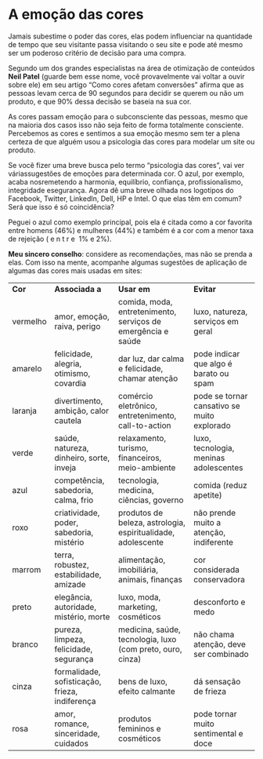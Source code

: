 # A emoção das cores

Jamais subestime o poder das cores, elas podem influenciar na quantidade de tempo que seu visitante passa visitando o seu site e pode até mesmo ser um poderoso critério de decisão para uma compra.

Segundo um dos grandes especialistas na área de otimização de conteúdos **Neil Patel** (guarde bem esse nome, você provavelmente vai voltar a ouvir sobre ele) em seu artigo “Como cores afetam conversões” afirma que as pessoas levam cerca de 90 segundos para decidir se querem ou não um produto, e que 90% dessa decisão se baseia na sua cor.

As cores passam emoção para o subconsciente das pessoas, mesmo que na maioria dos casos isso não seja feito de forma totalmente consciente. Percebemos as cores e sentimos a sua emoção mesmo sem ter a plena certeza de que alguém usou a psicologia das cores para modelar um site ou produto.

Se você fizer uma breve busca pelo termo “psicologia das cores”, vai ver váriassugestões de emoções para determinada cor. O azul, por exemplo, acaba nosremetendo a harmonia, equilíbrio, confiança, profissionalismo, integridade esegurança. Agora dê uma breve olhada nos logotipos do Facebook, Twitter, LinkedIn, Dell, HP e Intel. O que elas têm em comum? Será que isso é só coincidência?

Peguei o azul como exemplo principal, pois ela é citada como a cor favorita entre homens (46%) e mulheres (44%) e também é a cor com a menor taxa de rejeição ( e n t r e  1% e 2%).

**Meu sincero conselho**: considere as recomendações, mas não se prenda a elas. Com isso na mente, acompanhe algumas sugestões de aplicação de algumas das cores mais usadas em sites:

|     |     |     |     |
| --- | --- | --- | --- |
| **Cor** | **Associada a** | **Usar em** | **Evitar** |
| vermelho | amor, emoção, raiva, perigo | comida, moda, entretenimento, serviços de emergência e saúde | luxo, natureza, serviços em geral |
| amarelo | felicidade, alegria, otimismo, covardia | dar luz, dar calma e felicidade, chamar atenção | pode indicar que algo é barato ou spam |
| laranja | divertimento, ambição, calor cautela | comércio eletrônico, entretenimento, call-to-action | pode se tornar cansativo se muito explorado |
| verde | saúde, natureza, dinheiro, sorte, inveja | relaxamento, turismo, financeiros, meio-ambiente | luxo, tecnologia, meninas adolescentes |
| azul | competência, sabedoria, calma, frio | tecnologia, medicina, ciências, governo | comida (reduz apetite) |
| roxo | criatividade, poder, sabedoria, mistério | produtos de beleza, astrologia, espiritualidade, adolescente | não prende muito a atenção, indiferente |
| marrom | terra, robustez, estabilidade, amizade | alimentação, imobiliária, animais, finanças | cor considerada conservadora |
| preto | elegância, autoridade, mistério, morte | luxo, moda, marketing, cosméticos | desconforto e medo |
| branco | pureza, limpeza, felicidade, segurança | medicina, saúde, tecnologia, luxo (com preto, ouro, cinza) | não chama atenção, deve ser combinado |
| cinza | formalidade, sofisticação, frieza, indiferença | bens de luxo, efeito calmante | dá sensação de frieza |
| rosa | amor, romance, sinceridade, cuidados | produtos femininos e cosméticos | pode tornar muito sentimental e doce |